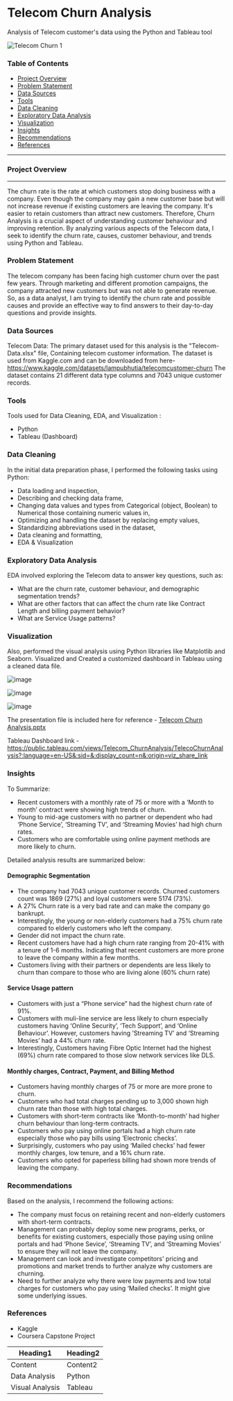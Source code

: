 # Telecom Churn Analysis

Analysis of Telecom customer's data using the Python and Tableau tool

![Telecom Churn 1](https://github.com/SmitaPinjan/Telecom-Churn-Analysis/assets/152721562/d4a6039a-59e5-4b1f-bb6e-8f8b59d42573)

### Table of Contents

- [Project Overview](#project-overview)
- [Problem Statement](#problem-statement)
- [Data Sources](#data-sources)
- [Tools](#tools)
- [Data Cleaning](#data-cleaning)
- [Exploratory Data Analysis](#exploratory-data-analysis)
- [Visualization](#visualization)
- [Insights](#insights)
- [Recommendations](#recommendations)
- [References](#references)

---
### Project Overview 
---
The churn rate is the rate at which customers stop doing business with a company.  Even though the company may gain a new customer base but will not increase revenue if existing customers are leaving the company. It's easier to retain customers than attract new customers. Therefore, Churn Analysis is a crucial aspect of understanding customer behaviour and improving retention.
By analyzing various aspects of the Telecom data, I seek to identify the churn rate, causes, customer behaviour, and trends using Python and Tableau.

### Problem Statement
The telecom company has been facing high customer churn over the past few years.  Through marketing and different promotion campaigns, the company attracted new customers but was not able to generate revenue. So, as a data analyst, I am trying to identify the churn rate and possible causes and provide an effective way to find answers to their day-to-day questions and provide insights.

### Data Sources 
Telecom Data: The primary dataset used for this analysis is the "Telecom-Data.xlsx" file,
Containing telecom customer information. The dataset is used from Kaggle.com and can be downloaded from here-
https://www.kaggle.com/datasets/lampubhutia/telecomcustomer-churn
The dataset contains 21 different data type columns and 7043 unique customer records.

### Tools 
Tools used for Data Cleaning, EDA, and Visualization :
- Python
- Tableau (Dashboard)

### Data Cleaning
In the initial data preparation phase, I performed the following tasks using Python:
- Data loading and inspection,
- Describing and checking data frame,
- Changing data values and types from Categorical (object, Boolean) to Numerical those containing numeric values in,
- Optimizing and handling the dataset by replacing empty values,
- Standardizing abbreviations used in the dataset,
- Data cleaning and formatting,
- EDA & Visualization

### Exploratory Data Analysis

EDA involved exploring the Telecom data to answer key questions, such as:

- What are the churn rate, customer behaviour, and demographic segmentation trends?
- What are other factors that can affect the churn rate like Contract Length and billing payment behavior?
- What are Service Usage patterns?
  
### Visualization
Also, performed the visual analysis using Python libraries like Matplotlib and Seaborn.
Visualized and Created a customized dashboard in Tableau using a cleaned data file.

![image](https://github.com/SmitaPinjan/Telecom-Churn-Analysis/assets/152721562/66f2629a-b957-4a5a-ba47-7b2056756628)

![image](https://github.com/SmitaPinjan/Telecom-Churn-Analysis/assets/152721562/ff8e98cb-ead7-460a-85f2-4da10c3bfc09)

![image](https://github.com/SmitaPinjan/Telecom-Churn-Analysis/assets/152721562/ab4bb5da-dd02-4f66-bd7d-a7f4acecb2c1)

The presentation file is included here for reference - [Telecom Churn Analysis.pptx](https://github.com/SmitaPinjan/Telecom-Churn-Analysis/files/15052666/Telecom.Churn.Analysis.pptx)

Tableau Dashboard link - https://public.tableau.com/views/Telecom_ChurnAnalysis/TelecoChurnAnalysis?:language=en-US&:sid=&:display_count=n&:origin=viz_share_link

### Insights

To Summarize:
-	Recent customers with a monthly rate of 75 or more with a ‘Month to month’ contract were showing high trends of churn.
-	Young to mid-age customers with no partner or dependent who had ‘Phone Service’, ‘Streaming TV’, and ‘Streaming Movies’ had high churn rates.
-	Customers who are comfortable using online payment methods are more likely to churn. 

Detailed analysis results are summarized below:
 #### Demographic Segmentation
- The company had 7043 unique customer records. Churned customers count was 1869 (27%) and loyal customers were 5174 (73%).
- A 27% Churn rate is a very bad rate and can make the company go bankrupt.
- Interestingly, the young or non-elderly customers had a 75% churn rate compared to elderly customers who left the company.
- Gender did not impact the churn rate.
- Recent customers have had a high churn rate ranging from 20-41% with a tenure of 1-6 months. Indicating that recent customers are more prone to leave the company within a few months. 
- Customers living with their partners or dependents are less likely to churn than compare to those who are living alone (60% churn rate)

#### Service Usage pattern 
- Customers with just a “Phone service” had the highest churn rate of 91%.
- Customers with muli-line service are less likely to churn especially customers having ‘Online Security’, ‘Tech Support’, and ‘Online Behaviour’. However, customers having ’Streaming TV’ and ‘Streaming Movies’ had a 44% churn rate.
- Interestingly, Customers having Fibre Optic Internet had the highest (69%) churn rate compared to those slow network services like DLS.

#### Monthly charges, Contract, Payment, and Billing Method 
- Customers having monthly charges of 75 or more are more prone to churn. 
- Customers who had total charges pending up to 3,000 shown high churn rate than those with high total charges.
- Customers with short-term contracts like ‘Month-to-month’ had higher churn behaviour than long-term contracts.
- Customers who pay using online portals had a high churn rate especially those who pay bills using ‘Electronic checks’.
- Surprisingly, customers who pay using ‘Mailed checks’ had fewer monthly charges, low tenure, and a 16% churn rate.
- Customers who opted for paperless billing had shown more trends of leaving the company.

### Recommendations

Based on the analysis, I recommend the following actions:
- The company must focus on retaining recent and non-elderly customers with short-term contracts. 
- Management can probably deploy some new programs, perks, or benefits for existing customers, especially those paying using online portals and had ‘Phone Sevice’,  ‘Streaming TV’, and ‘Streaming Movies’  to ensure they will not leave the company.
- Management can look and investigate competitors' pricing and promotions and market trends to further analyze why customers are churning.
- Need to further analyze why there were low payments and low total charges for customers who pay using ‘Mailed checks’. It might give some underlying issues.

### References
- Kaggle
- Coursera Capstone Project

|Heading1|Heading2|
|--------|--------|
|Content |Content2|
|Data Analysis| Python|
|Visual Analysis| Tableau|

